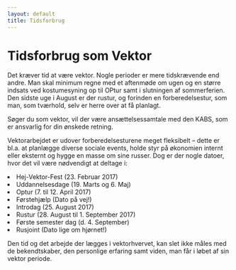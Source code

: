 ```yaml
---
layout: default
title: Tidsforbrug
---
```

<h1>Tidsforbrug som Vektor</h1>

<div id="poster-image" style="background-image: url('/static/img/t2.jpg');">
</div>

<p>Det kræver tid at være vektor. Nogle perioder er mere tidskrævende end andre. Man skal minimum regne med et aftenmøde om ugen og en større indsats ved kostumesyning op til OPtur samt i slutningen af sommerferien. Den sidste uge i August er der rustur, og forinden en forberedelsestur, som man, som tværhold, selv er herre over at få planlagt. </p>

<p>Søger du som vektor, vil der være ansættelsessamtale med den KABS, som er ansvarlig for din ønskede retning.</p> 

<p>Vektorarbejdet er udover forberedelsesturene meget fleksibelt – dette er bl.a. at planlægge diverse sociale events, holde styr på økonomien internt eller eksternt og hygge en masse om sine russer. Dog er der nogle datoer, hvor det vil være nødvendigt at deltage i: </p>

<li>Hej-Vektor-Fest (23. Februar 2017)</li>
<li>Uddannelsesdage (19. Marts og 6. Maj)</li>
<li>Optur (7. til 12. April 2017)</li>
<li>Førstehjælp (Dato på vej!)</li>
<li>Introdag (25. August 2017)</li>
<li>Rustur (28. August til 1. September 2017)</li>
<li>Første semester dag (d. 4. September)</li>
<li>Rusjoint (Dato lige om hjørnet!)</li>

<p>Den tid og det arbejde der lægges i vektorhvervet, kan slet ikke måles med de bekendtskaber, den personlige erfaring samt viden, man får i løbet af sin vektor periode. </p>
